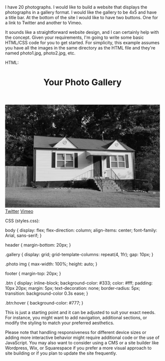 I have 20 photographs.  I would like to build a website that displays the photographs in a gallery format.  I would like the gallery to be 4x5 and have a title bar.  At the bottom of the site I would like to have two buttons.  One for a link to Twitter and another to Vimeo.

It sounds like a straightforward website design, and I can certainly help with the concept. Given your requirements, I'm going to write some basic HTML/CSS code for you to get started. For simplicity, this example assumes you have all the images in the same directory as the HTML file and they're named photo1.jpg, photo2.jpg, etc.

HTML:

<!DOCTYPE html>
<html>
<head>
  <title>Your Photo Gallery</title>
  <link rel="stylesheet" type="text/css" href="styles.css">
</head>
<body>
  <header>
    <h1>Your Photo Gallery</h1>
  </header>

  <div class="gallery">
    <!-- Repeat this for each image -->
    <div class="photo">
      <img src="photo1.jpg" alt="Photo 1">
    </div>
    <!-- ... -->
  </div>

  <footer>
    <a href="https://twitter.com/_benjamin_group" class="btn" target="_blank">Twitter</a>
    <a href="https://vimeo.com/user203270079" class="btn" target="_blank">Vimeo</a>
  </footer>
</body>
</html>

CSS (styles.css):

body {
  display: flex;
  flex-direction: column;
  align-items: center;
  font-family: Arial, sans-serif;
}

header {
  margin-bottom: 20px;
}

.gallery {
  display: grid;
  grid-template-columns: repeat(4, 1fr);
  gap: 10px;
}

.photo img {
  max-width: 100%;
  height: auto;
}

footer {
  margin-top: 20px;
}

.btn {
  display: inline-block;
  background-color: #333;
  color: #fff;
  padding: 10px 20px;
  margin: 5px;
  text-decoration: none;
  border-radius: 5px;
  transition: background-color 0.3s ease;
}

.btn:hover {
  background-color: #777;
}

This is just a starting point and it can be adjusted to suit your exact needs. For instance, you might want to add navigation, additional sections, or modify the styling to match your preferred aesthetics.

Please note that handling responsiveness for different device sizes or adding more interactive behavior might require additional code or the use of JavaScript. You may also want to consider using a CMS or a site builder like Wordpress, Wix, or Squarespace if you prefer a more visual approach to site building or if you plan to update the site frequently.